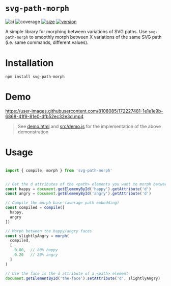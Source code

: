 # `svg-path-morph`
![ci](https://github.com/Minibrams/svg-path-morph/workflows/ci/badge.svg)
![coverage](https://img.shields.io/endpoint?url=https://gist.githubusercontent.com/Minibrams/52a42b0e3eb35095e2f81e12d63dc374/raw/svg-path-morph__master.json)
[![size](https://packagephobia.now.sh/badge?p=svg-path-morph)](https://packagephobia.now.sh/result?p=svg-path-morph)
[![version](http://img.shields.io/npm/v/svg-path-morph.svg?style=flat)](https://www.npmjs.org/package/svg-path-morph)

A simple library for morphing between variations of SVG paths.
Use `svg-path-morph` to smoothly morph between X variations of the same SVG path (i.e. same commands, different values).


# Installation
```
npm install svg-path-morph
```

# Demo

https://user-images.githubusercontent.com/8108085/172227481-1e1e1e9b-6868-41f9-81e0-dfb52ec32e3d.mp4

> See [demo.html](./demo.html) and [src/demo.js](./src/demo.js) for the implementation of the above demonstration

# Usage
```typescript

import { compile, morph } from 'svg-path-morph'


// Get the d attributes of the <path> elements you want to morph between
const happy = document.getElemenyById('happy').getAttribute('d')
const angry = document.getElemenyById('angry').getAttribute('d')

// Compile the morph base (average path embedding)
const compiled = compile([ 
  happy, 
  angry 
])

// Morph between the happy/angry faces
const slightlyAngry = morph(
  compiled,
  [
    0.80,  // 80% happy
    0.20   // 20% angry
  ]
)

// Use the face is the d attribute of a <path> element
document.getElementById('the-face').setAttribute('d', slightlyAngry)
```
